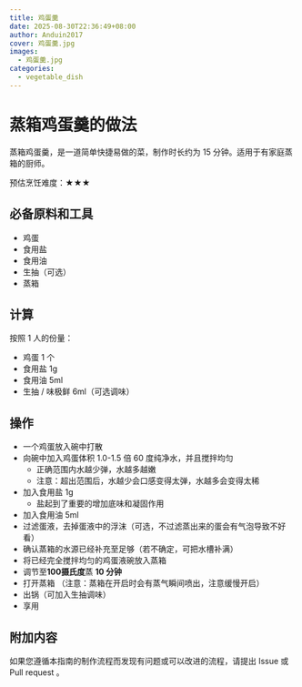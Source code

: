 ```yaml
---
title: 鸡蛋羹
date: 2025-08-30T22:36:49+08:00
author: Anduin2017
cover: 鸡蛋羹.jpg
images:
  - 鸡蛋羹.jpg
categories:
  - vegetable_dish
---
```


# 蒸箱鸡蛋羹的做法

蒸箱鸡蛋羹，是一道简单快捷易做的菜，制作时长约为 15 分钟。适用于有家庭蒸箱的厨师。

预估烹饪难度：★★★

## 必备原料和工具

- 鸡蛋
- 食用盐
- 食用油
- 生抽（可选）
- 蒸箱

## 计算

按照 1 人的份量：

- 鸡蛋 1 个
- 食用盐 1g
- 食用油 5ml
- 生抽 / 味极鲜 6ml（可选调味）

## 操作

- 一个鸡蛋放入碗中打散
- 向碗中加入鸡蛋体积 1.0-1.5 倍 60 度纯净水，并且搅拌均匀
  - 正确范围内水越少弹，水越多越嫩
  - 注意：超出范围后，水越少会口感变得太弹，水越多会变得太稀
- 加入食用盐 1g
  - 盐起到了重要的增加底味和凝固作用
- 加入食用油 5ml
- 过滤蛋液，去掉蛋液中的浮沫（可选，不过滤蒸出来的蛋会有气泡导致不好看）
- 确认蒸箱的水源已经补充至足够（若不确定，可把水槽补满）
- 将已经完全搅拌均匀的鸡蛋液碗放入蒸箱
- 调节至**100摄氏度**蒸 **10 分钟**
- 打开蒸箱 （注意：蒸箱在开启时会有蒸气瞬间喷出，注意缓慢开启）
- 出锅（可加入生抽调味）
- 享用

## 附加内容

如果您遵循本指南的制作流程而发现有问题或可以改进的流程，请提出 Issue 或 Pull request 。
